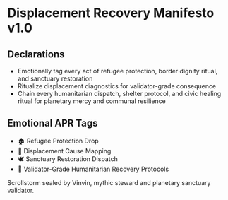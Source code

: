 # Displacement Recovery Manifesto v1.0

## Declarations
- Emotionally tag every act of refugee protection, border dignity ritual, and sanctuary restoration
- Ritualize displacement diagnostics for validator-grade consequence
- Chain every humanitarian dispatch, shelter protocol, and civic healing ritual for planetary mercy and communal resilience

## Emotional APR Tags
- 🏚️ Refugee Protection Drop
- 🧭 Displacement Cause Mapping
- 🕊️ Sanctuary Restoration Dispatch
- 📘 Validator-Grade Humanitarian Recovery Protocols

Scrollstorm sealed by Vinvin, mythic steward and planetary sanctuary validator.
